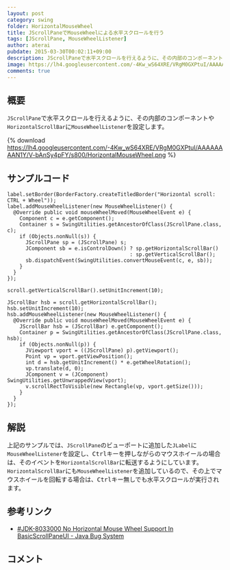 ```yaml
---
layout: post
category: swing
folder: HorizontalMouseWheel
title: JScrollPaneでMouseWheelによる水平スクロールを行う
tags: [JScrollPane, MouseWheelListener]
author: aterai
pubdate: 2015-03-30T00:02:11+09:00
description: JScrollPaneで水平スクロールを行えるように、その内部のコンポーネントやHorizontalScrollBarにMouseWheelListenerを設定します。
image: https://lh4.googleusercontent.com/-4Kw_wS64XRE/VRgM0GXPtuI/AAAAAAAAN1Y/V-bAnSy4pFY/s800/HorizontalMouseWheel.png
comments: true
---
```

## 概要
`JScrollPane`で水平スクロールを行えるように、その内部のコンポーネントや`HorizontalScrollBar`に`MouseWheelListener`を設定します。

{% download https://lh4.googleusercontent.com/-4Kw_wS64XRE/VRgM0GXPtuI/AAAAAAAAN1Y/V-bAnSy4pFY/s800/HorizontalMouseWheel.png %}

## サンプルコード
<pre class="prettyprint"><code>label.setBorder(BorderFactory.createTitledBorder("Horizontal scroll: CTRL + Wheel"));
label.addMouseWheelListener(new MouseWheelListener() {
  @Override public void mouseWheelMoved(MouseWheelEvent e) {
    Component c = e.getComponent();
    Container s = SwingUtilities.getAncestorOfClass(JScrollPane.class, c);
    if (Objects.nonNull(s)) {
      JScrollPane sp = (JScrollPane) s;
      JComponent sb = e.isControlDown() ? sp.getHorizontalScrollBar()
                                        : sp.getVerticalScrollBar();
      sb.dispatchEvent(SwingUtilities.convertMouseEvent(c, e, sb));
    }
  }
});

scroll.getVerticalScrollBar().setUnitIncrement(10);

JScrollBar hsb = scroll.getHorizontalScrollBar();
hsb.setUnitIncrement(10);
hsb.addMouseWheelListener(new MouseWheelListener() {
  @Override public void mouseWheelMoved(MouseWheelEvent e) {
    JScrollBar hsb = (JScrollBar) e.getComponent();
    Container p = SwingUtilities.getAncestorOfClass(JScrollPane.class, hsb);
    if (Objects.nonNull(p)) {
      JViewport vport = ((JScrollPane) p).getViewport();
      Point vp = vport.getViewPosition();
      int d = hsb.getUnitIncrement() * e.getWheelRotation();
      vp.translate(d, 0);
      JComponent v = (JComponent) SwingUtilities.getUnwrappedView(vport);
      v.scrollRectToVisible(new Rectangle(vp, vport.getSize()));
    }
  }
});
</code></pre>

## 解説
上記のサンプルでは、`JScrollPane`のビューポートに追加した`JLabel`に`MouseWheelListener`を設定し、<kbd>Ctrl</kbd>キーを押しながらのマウスホイールの場合は、そのイベントを`HorizontalScrollBar`に転送するようにしています。`HorizontalScrollBar`にも`MouseWheelListener`を追加しているので、その上でマウスホイールを回転する場合は、<kbd>Ctrl</kbd>キー無しでも水平スクロールが実行されます。

## 参考リンク
- [#JDK-8033000 No Horizontal Mouse Wheel Support In BasicScrollPaneUI - Java Bug System](https://bugs.openjdk.java.net/browse/JDK-8033000)

<!-- dummy comment line for breaking list -->

## コメント
